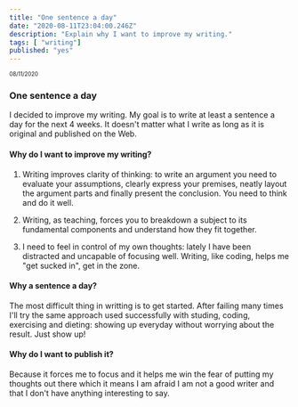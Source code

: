 ```yaml
---
title: "One sentence a day"
date: "2020-08-11T23:04:00.246Z"
description: "Explain why I want to improve my writing."
tags: [ "writing"]
published: "yes"
---
```

<span style='font-size: 0.7em'>08/11/2020</span>

### One sentence a day

I decided to improve my writing. My goal is to write at least a sentence a day for the next 4 weeks. It doesn't matter what I write as long as it is original and published on the Web.

#### Why do I want to improve my writing?

1. Writing improves clarity of thinking: to write an argument you need to evaluate your assumptions, clearly express your premises, neatly layout the argument parts and finally present the conclusion. You need to think and do it well.

2. Writing, as teaching, forces you to breakdown a subject to its fundamental components and understand how they fit together.

3. I need to feel in control of my own thoughts: lately I have been distracted and uncapable of focusing well. Writing, like coding, helps me "get sucked in", get in the zone.

#### Why a sentence a day? 

The most difficult thing in writting is to get started. After failing many times I'll try the same approach used successfully with studing, coding, exercising and dieting: showing up everyday without worrying about the result. Just show up!

#### Why do I want to publish it?

Because it forces me to focus and it helps me win the fear of putting my thoughts out there which it means I am afraid I am not a good writer and that I don't have anything interesting to say.


